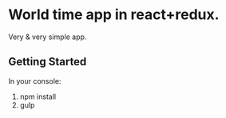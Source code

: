 # World time app in react+redux.

Very & very simple app.

## Getting Started

In your console:
1. npm install
2. gulp

